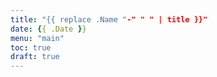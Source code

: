 ```yaml
---
title: "{{ replace .Name "-" " " | title }}"
date: {{ .Date }}
menu: "main"
toc: true
draft: true
---
```


